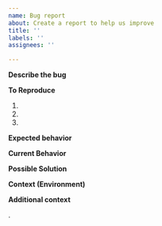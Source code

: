 ```yaml
---
name: Bug report
about: Create a report to help us improve
title: ''
labels: ''
assignees: ''

---
```


**Describe the bug**
<!--- A clear and concise description of what the bug is -->

**To Reproduce**
<!--- Steps to reproduce the behavior -->
1.
2.
3.

**Expected behavior**
<!---  A clear and concise description of what you expected to happen -->

**Current Behavior**
<!--- Tell us what happens instead of the expected behavior -->

**Possible Solution**
<!--- Not obligatory, but suggest a fix/reason for the bug, -->

**Context (Environment)**
<!--- How has this issue affected you? What are you trying to accomplish? -->
<!--- Providing context helps us come up with a solution that is most useful in the real world -->

**Additional context**
<!--- Add any other context about the problem here -->.
